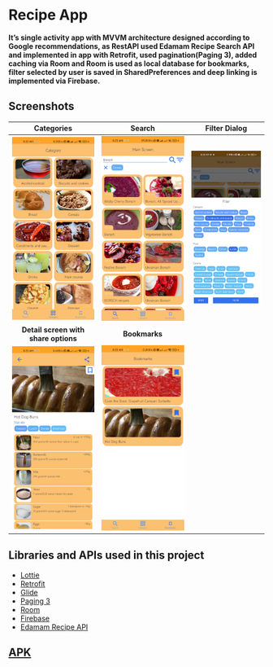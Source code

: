 Recipe App
======

**It’s single activity app with MVVM architecture designed according to Google recommendations, as RestAPI used Edamam
Recipe Search API and implemented in app with Retrofit, used pagination(Paging 3), added caching via Room and Room is
used as local database for bookmarks, filter selected by user is saved in SharedPreferences and deep linking is
implemented via Firebase.**


Screenshots
-----------

|              Categories              |    Search     | Filter Dialog |
|:------------------------------------:|:-------------:|:-------------:|
|                 ![9]                 |     ![10]     |     ![11]     |
| __Detail screen with share options__ | __Bookmarks__ |               |
|                ![12]                 |     ![13]     |               |

Libraries and APIs used in this project
------------------------------

* [Lottie][2]
* [Retrofit][3]
* [Glide][4]
* [Paging 3][5]
* [Room][6]
* [Firebase][7]
* [Edamam Recipe API][8]

[APK][1]
-------

[1]: ./RecipeApp_1.0.0.apk
[2]: https://github.com/airbnb/lottie-android
[3]: https://square.github.io/retrofit/
[4]: https://github.com/bumptech/glide
[5]: https://developer.android.com/topic/libraries/architecture/paging/v3-overview
[6]: https://developer.android.com/training/data-storage/room
[7]: https://firebase.google.com/products/dynamic-links
[8]: https://developer.edamam.com/edamam-docs-recipe-api
[9]: screenshots/category.jpg
[10]: screenshots/search.jpg
[11]: screenshots/filter.jpg
[12]: screenshots/detail.jpg
[13]: screenshots/bookmark.jpg